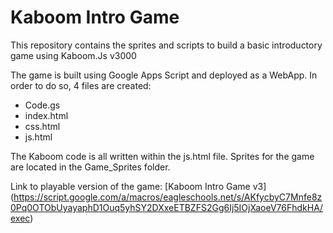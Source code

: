 # Kaboom Intro Game
This repository contains the sprites and scripts to build a basic introductory game using Kaboom.Js v3000

The game is built using Google Apps Script and deployed as a WebApp.  In order to do so, 4 files are created:  
- Code.gs
- index.html
- css.html
- js.html

The Kaboom code is all written within the js.html file.  Sprites for the game are located in the Game_Sprites folder.

Link to playable version of the game: [Kaboom Intro Game v3] (https://script.google.com/a/macros/eagleschools.net/s/AKfycbyC7Mnfe8z0Pq0OTObUyayaphD1Ouq5yhSY2DXxeETBZFS2Gg6Ij5IOjXaoeV76FhdkHA/exec)
